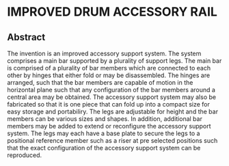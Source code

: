 # IMPROVED DRUM ACCESSORY RAIL

## Abstract
The invention is an improved accessory support system. The system comprises a main bar supported by a plurality of support legs. The main bar is comprised of a plurality of bar members which are connected to each other by hinges that either fold or may be disassembled. The hinges are arranged, such that the bar members are capable of motion in the horizontal plane such that any configuration of the bar members around a central area may be obtained. The accessory support system may also be fabricated so that it is one piece that can fold up into a compact size for easy storage and portabiliry. The legs are adjustable for height and the bar members can be various sizes and shapes. In addition, additional bar members may be added to extend or reconfigure the accessory support system. The legs may each have a base plate to secure the legs to a positional reference member such as a riser at pre selected positions such that the exact configuration of the accessory support system can be reproduced.